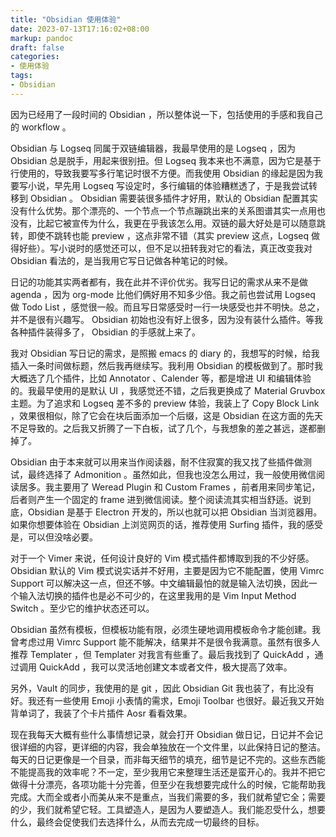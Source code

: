 ```yaml
---
title: "Obsidian 使用体验"
date: 2023-07-13T17:16:02+08:00
markup: pandoc
draft: false
categories:
- 使用体验
tags:
- Obsidian
---
```


因为已经用了一段时间的 Obsidian ，所以整体说一下，包括使用的手感和我自己的 workflow 。

Obsidian 与 Logseq 同属于双链编辑器，我最早使用的是 Logseq ，因为 Obsidian 总是脱手，用起来很别扭。但 Logseq 我本来也不满意，因为它是基于行使用的，导致我要写多行笔记时很不方便。而我使用 Obsidian 的缘起是因为我要写小说，早先用 Logseq 写设定时，多行编辑的体验糟糕透了，于是我尝试转移到 Obsidian 。 Obsidian 需要装很多插件才好用，默认的 Obsidian 配置其实没有什么优势。那个漂亮的、一个节点一个节点蹦跳出来的关系图谱其实一点用也没有，比起它被宣传为什么，我更在乎我该怎么用。双链的最大好处是可以随意跳转，即使不跳转也能 preview ，这点非常不错（其实 preview 这点，Logseq 做得好些）。写小说时的感觉还可以，但不足以扭转我对它的看法，真正改变我对 Obsidian 看法的，是当我用它写日记做各种笔记的时候。

日记的功能其实两者都有，我在此并不评价优劣。我写日记的需求从来不是做 agenda ，因为 org-mode 比他们俩好用不知多少倍。我之前也尝试用 Logseq 做 Todo List ，感觉很一般。而且写日常感受时一行一块感受也并不明快。总之，并不是很有兴趣写。 Obsidian 初始也没有好上很多，因为没有装什么插件。等我各种插件装得多了， Obsidian 的手感就上来了。

我对 Obsidian 写日记的需求，是照搬 emacs 的 diary 的，我想写的时候，给我插入一条时间做标题，然后我再继续写。我利用 Obsidian 的模板做到了。那时我大概选了几个插件，比如 Annotator 、Calender 等，都是增进 UI 和编辑体验的。我最早使用的是默认 UI ，我感觉还不错，之后我更换成了 Material Gruvbox 主题。为了追求和 Logseq 差不多的 preview 体验，我装上了 Copy Block Link ，效果很相似，除了它会在块后面添加一个后缀，这是 Obsidian 在这方面的先天不足导致的。之后我又折腾了一下白板，试了几个，与我想象的差之甚远，遂都删掉了。

Obsidian 由于本来就可以用来当作阅读器，耐不住寂寞的我又找了些插件做测试，最终选择了 Admonition 。虽然如此，但我也没怎么用过，我一般使用微信阅读居多。我主要用了 Weread Plugin 和 Custom Frames ，前者用来同步笔记，后者则产生一个固定的 frame 进到微信阅读。整个阅读流其实相当舒适。说到底，Obsidian 是基于 Electron 开发的，所以也就可以把 Obsidian 当浏览器用。如果你想要体验在 Obsidian 上浏览网页的话，推荐使用 Surfing 插件，我的感受是，可以但没啥必要。

对于一个 Vimer 来说，任何设计良好的 Vim 模式插件都博取到我的不少好感。Obsidian 默认的 Vim 模式说实话并不好用，主要是因为它不能配置，使用 Vimrc Support 可以解决这一点，但还不够。中文编辑最怕的就是输入法切换，因此一个输入法切换的插件也是必不可少的，在这里我用的是 Vim Input Method Switch 。至少它的维护状态还可以。

Obsidian 虽然有模板，但模板功能有限，必须生硬地调用模板命令才能创建。我曾考虑过用 Vimrc Support 能不能解决，结果并不是很令我满意。虽然有很多人推荐 Templater ，但 Templater 对我言有些重了。最后我找到了 QuickAdd ，通过调用 QuickAdd ，我可以灵活地创建文本或者文件，极大提高了效率。

另外，Vault 的同步，我使用的是 git ，因此 Obsidian Git 我也装了，有比没有好。我还有一些使用 Emoji 小表情的需求，Emoji Toolbar 也很好。最近我又开始背单词了，我装了个卡片插件 Aosr 看看效果。

现在我每天大概有些什么事情想记录，就会打开 Obsidian 做日记，日记并不会记很详细的内容，更详细的内容，我会单独放在一个文件里，以此保持日记的整洁。每天的日记更像是一个目录，而非每天细节的填充，细节是记不完的。这些东西能不能提高我的效率呢？不一定，至少我用它来整理生活还是蛮开心的。我并不把它做得十分漂亮，各项功能十分完善，但至少在我想要完成什么的时候，它能帮助我完成。大而全或者小而美从来不是重点，当我们需要的多，我们就希望它全；需要的少，我们就希望它轻。工具塑造人，是因为人要塑造人。我们能忍受什么，想要什么，最终会促使我们去选择什么，从而去完成一切最终的目标。
